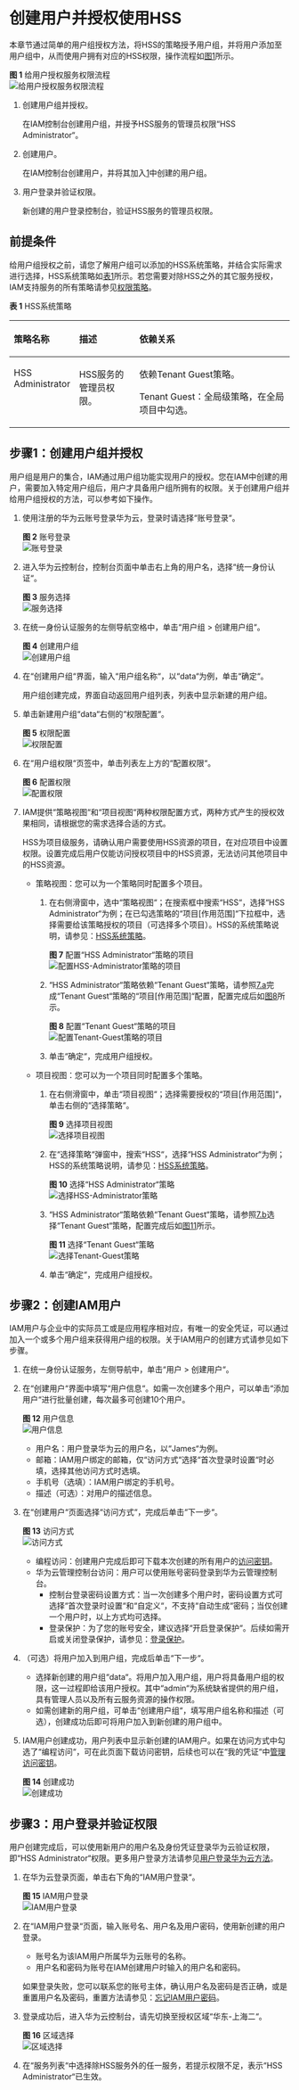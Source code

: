 # 创建用户并授权使用HSS<a name="hss_01_0133"></a>

本章节通过简单的用户组授权方法，将HSS的策略授予用户组，并将用户添加至用户组中，从而使用户拥有对应的HSS权限，操作流程如[图1](#fig392404973213)所示。

**图 1**  给用户授权服务权限流程<a name="fig392404973213"></a>  
![](figures/给用户授权服务权限流程.png "给用户授权服务权限流程")

1.  <a name="li8135822590"></a>创建用户组并授权。

    在IAM控制台创建用户组，并授予HSS服务的管理员权限“HSS Administrator“。

2.  创建用户。

    在IAM控制台创建用户，并将其加入[1](#li8135822590)中创建的用户组。

3.  用户登录并验证权限。

    新创建的用户登录控制台，验证HSS服务的管理员权限。


## 前提条件<a name="section5211203911259"></a>

给用户组授权之前，请您了解用户组可以添加的HSS系统策略，并结合实际需求进行选择，HSS系统策略如[表1](#table189514141515)所示。若您需要对除HSS之外的其它服务授权，IAM支持服务的所有策略请参见[权限策略](https://support.huaweicloud.com/usermanual-permissions/zh-cn_topic_0063498930.html)。

**表 1**  HSS系统策略

<a name="table189514141515"></a>
<table><thead align="left"><tr id="zh-cn_topic_0187145412_row1346222921318"><th class="cellrowborder" valign="top" width="17.36826317368263%" id="mcps1.2.4.1.1"><p id="zh-cn_topic_0187145412_p246217292138"><a name="zh-cn_topic_0187145412_p246217292138"></a><a name="zh-cn_topic_0187145412_p246217292138"></a>策略名称</p>
</th>
<th class="cellrowborder" valign="top" width="22.847715228477153%" id="mcps1.2.4.1.2"><p id="zh-cn_topic_0187145412_p146292918139"><a name="zh-cn_topic_0187145412_p146292918139"></a><a name="zh-cn_topic_0187145412_p146292918139"></a>描述</p>
</th>
<th class="cellrowborder" valign="top" width="59.78402159784022%" id="mcps1.2.4.1.3"><p id="zh-cn_topic_0187145412_p446218291138"><a name="zh-cn_topic_0187145412_p446218291138"></a><a name="zh-cn_topic_0187145412_p446218291138"></a>依赖关系</p>
</th>
</tr>
</thead>
<tbody><tr id="zh-cn_topic_0187145412_row1462142915137"><td class="cellrowborder" valign="top" width="17.36826317368263%" headers="mcps1.2.4.1.1 "><p id="zh-cn_topic_0187145412_p25241140125910"><a name="zh-cn_topic_0187145412_p25241140125910"></a><a name="zh-cn_topic_0187145412_p25241140125910"></a>HSS Administrator</p>
</td>
<td class="cellrowborder" valign="top" width="22.847715228477153%" headers="mcps1.2.4.1.2 "><p id="zh-cn_topic_0187145412_p0462172991319"><a name="zh-cn_topic_0187145412_p0462172991319"></a><a name="zh-cn_topic_0187145412_p0462172991319"></a>HSS服务的管理员权限。</p>
</td>
<td class="cellrowborder" valign="top" width="59.78402159784022%" headers="mcps1.2.4.1.3 "><p id="zh-cn_topic_0187145412_p143741592512"><a name="zh-cn_topic_0187145412_p143741592512"></a><a name="zh-cn_topic_0187145412_p143741592512"></a>依赖Tenant Guest策略。</p>
<p id="zh-cn_topic_0187145412_p162661927105016"><a name="zh-cn_topic_0187145412_p162661927105016"></a><a name="zh-cn_topic_0187145412_p162661927105016"></a>Tenant Guest：全局级策略，在全局项目中勾选。</p>
</td>
</tr>
</tbody>
</table>

## 步骤1：创建用户组并授权<a name="section3220739152517"></a>

用户组是用户的集合，IAM通过用户组功能实现用户的授权。您在IAM中创建的用户，需要加入特定用户组后，用户才具备用户组所拥有的权限。关于创建用户组并给用户组授权的方法，可以参考如下操作。

1.  使用注册的华为云账号登录华为云，登录时请选择“账号登录“。

    **图 2**  账号登录<a name="zh-cn_topic_0169425415_zh-cn_topic_0154973652_fig184406496424"></a>  
    ![](figures/账号登录.png "账号登录")

2.  进入华为云控制台，控制台页面中单击右上角的用户名，选择“统一身份认证“。

    **图 3**  服务选择<a name="zh-cn_topic_0169425415_fig192441010165114"></a>  
    ![](figures/服务选择.png "服务选择")

3.  在统一身份认证服务的左侧导航空格中，单击“用户组  \>  创建用户组“。

    **图 4**  创建用户组<a name="zh-cn_topic_0169425415_fig135481549125111"></a>  
    ![](figures/创建用户组.png "创建用户组")

4.  在“创建用户组“界面，输入“用户组名称“，以“data“为例，单击“确定“。

    用户组创建完成，界面自动返回用户组列表，列表中显示新建的用户组。

5.  单击新建用户组“data“右侧的“权限配置“。

    **图 5**  权限配置<a name="zh-cn_topic_0169425415_fig918317195211"></a>  
    ![](figures/权限配置.png "权限配置")

6.  在“用户组权限“页签中，单击列表左上方的“配置权限“。

    **图 6**  配置权限<a name="zh-cn_topic_0169425415_fig124391145132312"></a>  
    ![](figures/配置权限.png "配置权限")

7.  IAM提供“策略视图“和“项目视图“两种权限配置方式，两种方式产生的授权效果相同，请根据您的需求选择合适的方式。

    HSS为项目级服务，请确认用户需要使用HSS资源的项目，在对应项目中设置权限。设置完成后用户仅能访问授权项目中的HSS资源，无法访问其他项目中的HSS资源。

    -   策略视图：您可以为一个策略同时配置多个项目。
        1.  <a name="li314395013309"></a>在右侧滑窗中，选中“策略视图“；在搜索框中搜索“HSS“，选择“HSS Administrator“为例；在已勾选策略的“项目\[作用范围\]“下拉框中，选择需要给该策略授权的项目（可选择多个项目）。HSS的系统策略说明，请参见：[HSS系统策略](https://support.huaweicloud.com/productdesc-hss/hss_01_0130.html#section0)。

            **图 7**  配置“HSS Administrator“策略的项目<a name="fig1137115416494"></a>  
            ![](figures/配置HSS-Administrator策略的项目.png "配置HSS-Administrator策略的项目")

        2.  “HSS Administrator“策略依赖“Tenant Guest“策略，请参照[7.a](#li314395013309)完成“Tenant Guest“策略的“项目\[作用范围\]“配置，配置完成后如[图8](#fig2424641045)所示。

            **图 8**  配置“Tenant Guest“策略的项目<a name="fig2424641045"></a>  
            ![](figures/配置Tenant-Guest策略的项目.png "配置Tenant-Guest策略的项目")

        3.  单击“确定“，完成用户组授权。

    -   项目视图：您可以为一个项目同时配置多个策略。
        1.  在右侧滑窗中，单击“项目视图“；选择需要授权的“项目\[作用范围\]“，单击右侧的“选择策略“。

            **图 9**  选择项目视图<a name="zh-cn_topic_0169425415_fig174066518293"></a>  
            ![](figures/选择项目视图.png "选择项目视图")

        2.  <a name="li107141121418"></a>在“选择策略“弹窗中，搜索“HSS“，选择“HSS Administrator“为例；HSS的系统策略说明，请参见：[HSS系统策略](https://support.huaweicloud.com/productdesc-hss/hss_01_0130.html#section0)。

            **图 10**  选择“HSS Administrator“策略<a name="fig55971385018"></a>  
            ![](figures/选择HSS-Administrator策略.png "选择HSS-Administrator策略")

        3.  “HSS Administrator“策略依赖“Tenant Guest“策略，请参照[7.b](#li107141121418)选择“Tenant Guest“策略，配置完成后如[图11](#fig7322548765)所示。

            **图 11**  选择“Tenant Guest“策略<a name="fig7322548765"></a>  
            ![](figures/选择Tenant-Guest策略.png "选择Tenant-Guest策略")

        4.  单击“确定“，完成用户组授权。



## 步骤2：创建IAM用户<a name="section1222415393250"></a>

IAM用户与企业中的实际员工或是应用程序相对应，有唯一的安全凭证，可以通过加入一个或多个用户组来获得用户组的权限。关于IAM用户的创建方式请参见如下步骤。

1.  在统一身份认证服务，左侧导航中，单击“用户  \>  创建用户“。
2.  在“创建用户“界面中填写“用户信息“。如需一次创建多个用户，可以单击“添加用户“进行批量创建，每次最多可创建10个用户。

    **图 12**  用户信息<a name="zh-cn_topic_0169425415_fig233618408535"></a>  
    ![](figures/用户信息.png "用户信息")

    -   用户名：用户登录华为云的用户名，以“James“为例。
    -   邮箱：IAM用户绑定的邮箱，仅“访问方式“选择“首次登录时设置“时必填，选择其他访问方式时选填。
    -   手机号（选填）：IAM用户绑定的手机号。
    -   描述（可选）：对用户的描述信息。

3.  在“创建用户“页面选择“访问方式“，完成后单击“下一步“。

    **图 13**  访问方式<a name="zh-cn_topic_0169425415_fig558915354115"></a>  
    ![](figures/访问方式.png "访问方式")

    -   编程访问：创建用户完成后即可下载本次创建的所有用户的[访问密钥](https://support.huaweicloud.com/usermanual-ca/zh-cn_topic_0046606340.html)。
    -   华为云管理控制台访问：用户可以使用账号密码登录到华为云管理控制台。
        -   控制台登录密码设置方式：当一次创建多个用户时，密码设置方式可选择“首次登录时设置“和“自定义“，不支持“自动生成“密码；当仅创建一个用户时，以上方式均可选择。
        -   登录保护：为了您的账号安全，建议选择“开启登录保护“。后续如需开启或关闭登录保护，请参见：[登录保护](https://support.huaweicloud.com/usermanual-iam/zh-cn_topic_0079477316.html)。

4.  （可选）将用户加入到用户组，完成后单击“下一步“。
    -   选择新创建的用户组“data“。将用户加入用户组，用户将具备用户组的权限，这一过程即给该用户授权。其中“admin“为系统缺省提供的用户组，具有管理人员以及所有云服务资源的操作权限。
    -   如需创建新的用户组，可单击“创建用户组“，填写用户组名称和描述（可选），创建成功后即可将用户加入到新创建的用户组中。

5.  IAM用户创建成功，用户列表中显示新创建的IAM用户。如果在访问方式中勾选了“编程访问“，可在此页面下载访问密钥，后续也可以在“我的凭证“中[管理访问密钥](https://support.huaweicloud.com/usermanual-ca/zh-cn_topic_0046606340.html)。

    **图 14**  创建成功<a name="zh-cn_topic_0169425415_fig12238144920189"></a>  
    ![](figures/创建成功.png "创建成功")


## 步骤3：用户登录并验证权限<a name="section12483530738"></a>

用户创建完成后，可以使用新用户的用户名及身份凭证登录华为云验证权限，即“HSS Administrator“权限。更多用户登录方法请参见[用户登录华为云方法](https://support.huaweicloud.com/qs-iam/iam_01_0031.html#section2)。

1.  在华为云登录页面，单击右下角的“IAM用户登录“。

    **图 15**  IAM用户登录<a name="zh-cn_topic_0169425415_fig8273258155316"></a>  
    ![](figures/IAM用户登录.png "IAM用户登录")

2.  在“IAM用户登录“页面，输入账号名、用户名及用户密码，使用新创建的用户登录。

    -   账号名为该IAM用户所属华为云账号的名称。
    -   用户名和密码为账号在IAM创建用户时输入的用户名和密码。

    如果登录失败，您可以联系您的账号主体，确认用户名及密码是否正确，或是重置用户名及密码，重置方法请参见：[忘记IAM用户密码](https://support.huaweicloud.com/iam_faq/iam_01_0314.html#section1)。

3.  登录成功后，进入华为云控制台，请先切换至授权区域“华东-上海二“。

    **图 16**  区域选择<a name="zh-cn_topic_0169425415_fig1888720620543"></a>  
    ![](figures/区域选择.png "区域选择")

4.  在“服务列表“中选择除HSS服务外的任一服务，若提示权限不足，表示“HSS Administrator“已生效。

